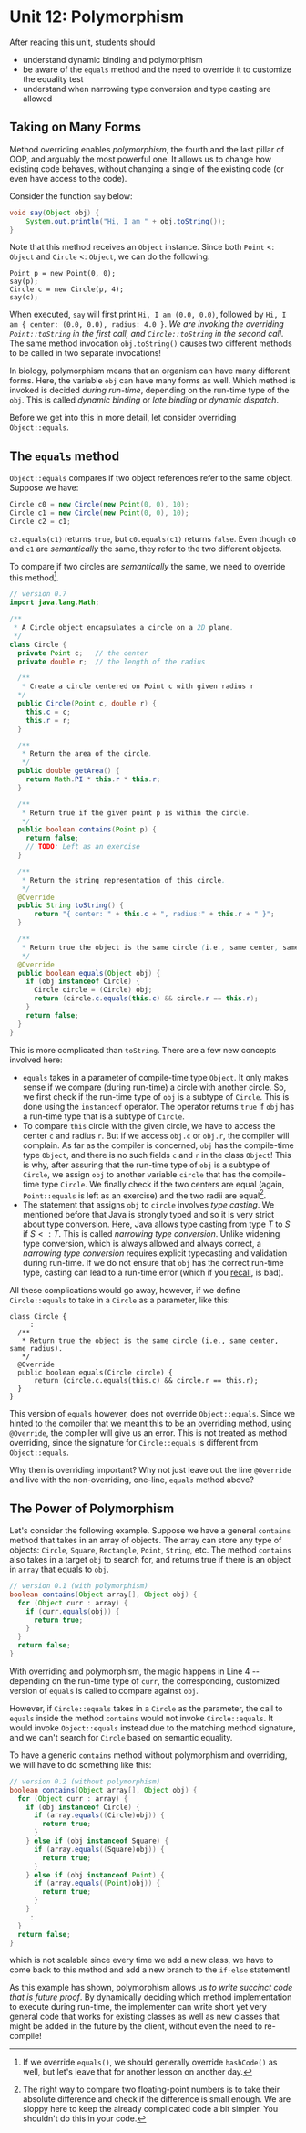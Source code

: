 # Unit 12: Polymorphism

After reading this unit, students should

- understand dynamic binding and polymorphism
- be aware of the `equals` method and the need to override it to customize the equality test
- understand when narrowing type conversion and type casting are allowed

## Taking on Many Forms

Method overriding enables _polymorphism_, the fourth and the last pillar of OOP, and arguably the most powerful one.  It allows us to change how existing code behaves, without changing a single of the existing code (or even have access to the code).

Consider the function `say` below:
```Java
void say(Object obj) {
	System.out.println("Hi, I am " + obj.toString());
}
```

Note that this method receives an `Object` instance.  Since both `Point` <: `Object` and `Circle` <: `Object`, we can do the following:
```
Point p = new Point(0, 0);
say(p);
Circle c = new Circle(p, 4);
say(c);
```

When executed, `say` will first print `Hi, I am (0.0, 0.0)`, followed by `Hi, I am { center: (0.0, 0.0), radius: 4.0 }`.  _We are invoking the overriding `Point::toString` in the first call, and `Circle::toString` in the second call_.  The same method invocation `obj.toString()` causes two different methods to be called in two separate invocations!

In biology, polymorphism means that an organism can have many different forms.  Here, the variable `obj` can have many forms as well.  Which method is invoked is decided _during run-time_, depending on the run-time type of the `obj`.  This is called _dynamic binding_ or _late binding_ or _dynamic dispatch_.

Before we get into this in more detail, let consider overriding `Object::equals`.

## The `equals` method

`Object::equals` compares if two object references refer to the same object.  Suppose we have:

```Java
Circle c0 = new Circle(new Point(0, 0), 10);
Circle c1 = new Circle(new Point(0, 0), 10);
Circle c2 = c1;
```

`c2.equals(c1)` returns `true`, but `c0.equals(c1)` returns `false`.  Even though `c0` and `c1` are _semantically_ the same, they refer to the two different objects.

To compare if two circles are _semantically_ the same, we need to override this method[^1].  

[^1]: If we override `equals()`, we should generally override `hashCode()` as well, but let's leave that for another lesson on another day.

```Java hl_lines="42-52"
// version 0.7
import java.lang.Math;

/**
 * A Circle object encapsulates a circle on a 2D plane.  
 */
class Circle {
  private Point c;   // the center
  private double r;  // the length of the radius

  /**
   * Create a circle centered on Point c with given radius r
  */
  public Circle(Point c, double r) {
    this.c = c;
    this.r = r;
  }

  /**
   * Return the area of the circle.
   */
  public double getArea() {
    return Math.PI * this.r * this.r;
  }

  /**
   * Return true if the given point p is within the circle.
   */
  public boolean contains(Point p) {
    return false;
	// TODO: Left as an exercise
  }

  /**
   * Return the string representation of this circle.
   */
  @Override
  public String toString() {
	  return "{ center: " + this.c + ", radius:" + this.r + " }";
  }

  /**
   * Return true the object is the same circle (i.e., same center, same radius).
   */
  @Override
  public boolean equals(Object obj) {
    if (obj instanceof Circle) {
      Circle circle = (Circle) obj;
      return (circle.c.equals(this.c) && circle.r == this.r);
    }
    return false;
  }
}
```

This is more complicated than `toString`.  There are a few new concepts involved here:

- `equals` takes in a parameter of compile-time type `Object`.  It only makes sense if we compare (during run-time) a circle with another circle.  So, we first check if the run-time type of `obj` is a subtype of `Circle`.  This is done using the `instanceof` operator.  The operator returns `true` if `obj` has a run-time type that is a subtype of `Circle`.
- To compare `this` circle with the given circle, we have to access the center `c` and radius `r`.  But if we access `obj.c` or `obj.r`, the compiler will complain.  As far as the compiler is concerned, `obj` has the compile-time type `Object`, and there is no such fields `c` and `r` in the class `Object`!  This is why, after assuring that the run-time type of `obj` is a subtype of `Circle`, we assign `obj` to another variable `circle` that has the compile-time type `Circle`.  We finally check if the two centers are equal (again, `Point::equals` is left as an exercise) and the two radii are equal[^2].
- The statement that assigns `obj` to `circle` involves _type casting_.  We mentioned before that Java is strongly typed and so it is very strict about type conversion.  Here, Java allows type casting from type $T$ to $S$ if $S <: T$.  This is called _narrowing type conversion_.  Unlike widening type conversion, which is always allowed and always correct, a _narrowing type conversion_ requires explicit typecasting and validation during run-time.  If we do not ensure that `obj` has the correct run-time type, casting can lead to a run-time error (which if you [recall](01-compiler.md), is bad).

[^2]: The right way to compare two floating-point numbers is to take their absolute difference and check if the difference is small enough.  We are sloppy here to keep the already complicated code a bit simpler.  You shouldn't do this in your code.

All these complications would go away, however, if we define `Circle::equals` to take in a `Circle` as a parameter, like this:

```
class Circle {
	 :
  /**
   * Return true the object is the same circle (i.e., same center, same radius).
   */
  @Override
  public boolean equals(Circle circle) {
      return (circle.c.equals(this.c) && circle.r == this.r);
  }
}
```

This version of `equals` however, does not override `Object::equals`.  Since we hinted to the compiler that we meant this to be an overriding method, using `@Override`, the compiler will give us an error.  This is not treated as method overriding, since the signature for `Circle::equals` is different from `Object::equals`.

Why then is overriding important?  Why not just leave out the line `@Override` and live with the non-overriding, one-line, `equals` method above?

## The Power of Polymorphism

Let's consider the following example.  Suppose we have a general `contains` method that takes in an array of objects.  The array can store any type of objects: `Circle`, `Square`, `Rectangle`, `Point`, `String`, etc.  The method `contains` also takes in a target `obj` to search for, and returns true if there is an object in `array` that equals to `obj`.

```Java
// version 0.1 (with polymorphism)
boolean contains(Object array[], Object obj) {
  for (Object curr : array) {
    if (curr.equals(obj)) {
      return true;
    }
  }
  return false;
}
```

With overriding and polymorphism, the magic happens in Line 4 -- depending on the run-time type of `curr`, the corresponding, customized version of `equals` is called to compare against `obj`.  

However, if `Circle::equals` takes in a `Circle` as the parameter, the call to `equals` inside the method `contains` would not invoke `Circle::equals`.  It would invoke `Object::equals` instead due to the matching method signature, and we can't search for `Circle` based on semantic equality.  

To have a generic `contains` method without polymorphism and overriding, we will have to do something like this:
```Java
// version 0.2 (without polymorphism)
boolean contains(Object array[], Object obj) {
  for (Object curr : array) {
    if (obj instanceof Circle) {
      if (array.equals((Circle)obj)) {
        return true;
      }
    } else if (obj instanceof Square) {
      if (array.equals((Square)obj)) {
        return true;
      }
    } else if (obj instanceof Point) {
      if (array.equals((Point)obj)) {
        return true;
      }
    }
     :
  }
  return false;
}
```

which is not scalable since every time we add a new class, we have to come back to this method and add a new branch to the `if-else` statement!

As this example has shown, polymorphism allows us _to write succinct code that is future proof_.  By dynamically deciding which method implementation to execute during run-time, the implementer can write short yet very general code that works for existing classes as well as new classes that might be added in the future by the client, without even the need to re-compile!
